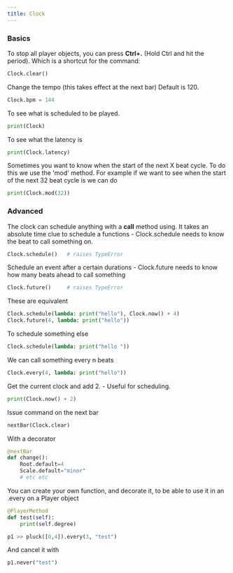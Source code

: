 ```yaml
---
title: Clock 
---
```



### Basics


To stop all player objects, you can press **Ctrl+.** (Hold Ctrl and hit the period). Which is a shortcut for the command:
```python
Clock.clear()
```

Change the tempo (this takes effect at the next bar) Default is 120.
```python
Clock.bpm = 144
```

To see what is scheduled to be played.
```python
print(Clock)
```

To see what the latency is
```python
print(Clock.latency)
```

Sometimes you want to know when the start of the next X beat cycle. To do this we use the 'mod' method. For example if we want to see when the start of the next 32 beat cycle is we can do
```python
print(Clock.mod(32))
```

### Advanced

The clock can schedule anything with a __call__ method using. It takes an absolute time clue to schedule a functions - Clock.schedule needs to know the beat to call something on.
```python
Clock.schedule()   # raises TypeError
```

Schedule an event after a certain durations - Clock.future needs to know how many beats ahead to call something
```python
Clock.future()     # raises TypeError
```

These are equivalent
```python
Clock.schedule(lambda: print("hello"), Clock.now() + 4)
Clock.future(4, lambda: print("hello"))
```

To schedule something else
```python
Clock.schedule(lambda: print("hello "))
```

We can call something every n beats
```python
Clock.every(4, lambda: print("hello"))
```

Get the current clock and add 2. - Useful for scheduling.
```python
print(Clock.now() + 2)
```

Issue command on the next bar
```python
nextBar(Clock.clear)
```

With a decorator
```python
@nextBar
def change():
    Root.default=4
    Scale.default="minor"
    # etc etc
```

You can create your own function, and decorate it, to be able to use it in an .every on a Player object
```python
@PlayerMethod
def test(self):
    print(self.degree)

p1 >> pluck([0,4]).every(3, "test")
```

And cancel it with
```python
p1.never("test")

```
